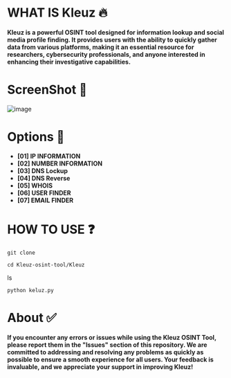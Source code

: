 # WHAT IS Kleuz 🔥
**Kleuz is a powerful OSINT tool designed for information lookup and social media profile finding. It provides users with the ability to quickly gather data from various platforms, making it an essential resource for researchers, cybersecurity professionals, and anyone interested in enhancing their investigative capabilities.**

# ScreenShot 📸
![image](https://github.com/user-attachments/assets/566a4623-fbff-4c2d-818a-10385510e01c)

# Options 🔎
- **[01] IP INFORMATION**
- **[02] NUMBER INFORMATION**
- **[03] DNS Lockup**
- **[04] DNS Reverse**
- **[05] WHOIS**
- **[06] USER FINDER**
- **[07] EMAIL FINDER**

# HOW TO USE ❓
```
git clone
```
```
cd Kleuz-osint-tool/Kleuz
```
ls
```
python keluz.py
```

# About ✅
**If you encounter any errors or issues while using the Kleuz OSINT Tool, please report them in the "Issues" section of this repository. We are committed to addressing and resolving any problems as quickly as possible to ensure a smooth experience for all users. Your feedback is invaluable, and we appreciate your support in improving Kleuz!**

